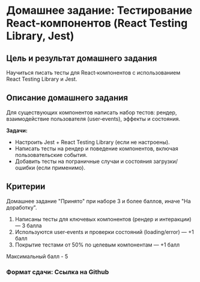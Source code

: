 # Домашнее задание: Тестирование React-компонентов (React Testing Library, Jest)

## Цель и результат домашнего задания

Научиться писать тесты для React‑компонентов с использованием React Testing Library и Jest.

## Описание домашнего задания

Для существующих компонентов написать набор тестов: рендер, взаимодействие пользователя (user‑events), эффекты и состояния.

**Задачи:**

- Настроить Jest + React Testing Library (если не настроены).
- Написать тесты на рендер и поведение компонентов, включая пользовательские события.
- Добавить тесты на пограничные случаи и состояния загрузки/ошибки (если применимо).

## Критерии

Домашнее задание "Принято" при наборе 3 и более баллов, иначе "На доработку".

1. Написаны тесты для ключевых компонентов (рендер и интеракции) — 3 балла
2. Используются user‑events и проверки состояний (loading/error) — +1 балл
3. Покрытие тестами от 50% по целевым компонентам — +1 балл

Максимальный балл - 5

### Формат сдачи: Ссылка на Github
